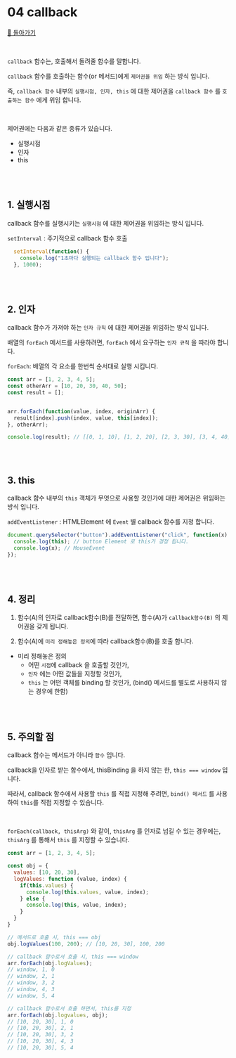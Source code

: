 # 04 callback

[🐫 돌아가기](https://github.com/Chocobe/-Study-FrontEnd-2021/tree/master/01-Javascript%20%ED%95%B5%EC%8B%AC%20%EA%B0%9C%EB%85%90%20%EC%95%8C%EC%95%84%EB%B3%B4%EA%B8%B0%20(2021.04.11%20%EC%8B%9C%EC%9E%91))

<br/>

``callback`` 함수는, 호출해서 돌려줄 함수를 말합니다.

``callback`` 함수를 호출하는 함수(or 메서드)에게 ``제어권을 위임`` 하는 방식 입니다.

즉, ``callback 함수`` 내부의 ``실행시점, 인자, this`` 에 대한 제어권을 ``callback 함수`` 를 ``호출하는 함수`` 에게 위임 합니다.

<br/>

제어권에는 다음과 같은 종류가 있습니다.
* 실행시점
* 인자
* this


<br/><br/>


## 1. 실행시점

callback 함수를 실행시키는 ``실행시점`` 에 대한 제어권을 위임하는 방식 입니다.

``setInterval`` : 주기적으로 callback 함수 호출

```javascript
  setInterval(function() {
    console.log("1초마다 실행되는 callback 함수 입니다");
  }, 1000);
```


<br/><br/>


## 2. 인자

callback 함수가 가져야 하는 ``인자 규칙`` 에 대한 제어권을 위임하는 방식 입니다.

배열의 ``forEach`` 메서드를 사용하려면, ``forEach`` 에서 요구하는 ``인자 규칙`` 을 따라야 합니다.

``forEach``: 배열의 각 요소를 한번씩 순서대로 실행 시킵니다.

```javascript
const arr = [1, 2, 3, 4, 5];
const otherArr = [10, 20, 30, 40, 50];
const result = [];


arr.forEach(function(value, index, originArr) {
  result[index].push(index, value, this[index]);
}, otherArr);

console.log(result); // [[0, 1, 10], [1, 2, 20], [2, 3, 30], [3, 4, 40], [4, 5, 50]];
```


<br/><br/>


## 3. this

callback 함수 내부의 ``this`` 객체가 무엇으로 사용할 것인가에 대한 제어권은 위임하는 방식 입니다.

``addEventListener`` : HTMLElement 에 ``Event`` 별 callback 함수를 지정 합니다.

```javascript
document.querySelector("button").addEventListener("click", function(x) {
  console.log(this); // button Element 로 this가 경정 됩니다.
  console.log(x); // MouseEvent
});
```


<br/><br/>


## 4. 정리

1. 함수(A)의 인자로 callback함수(B)를 전달하면, 함수(A)가 ``callback함수(B)`` 의 제어권을 갖게 됩니다.

2. 함수(A)에 ``미리 정해놓은 정의``에 따라 callback함수(B)를 호출 합니다.

* 미리 정해놓은 정의
  * 어떤 ``시점``에 callback 을 호출할 것인가,
  * ``인자`` 에는 어떤 값들을 지정할 것인가,
  * ``this`` 는 어떤 객체를 binding 할 것인가, (bind() 메서드를 별도로 사용하지 않는 경우에 한함)


<br><br/>


## 5. 주의할 점

callback 함수는 메서드가 아니라 ``함수`` 입니다.

callback을 인자로 받는 함수에서, thisBinding 을 하지 않는 한, ``this === window`` 입니다.

따라서, callback 함수에서 사용할 ``this`` 를 직접 지정해 주려면, ``bind() 메서드`` 를 사용하여 ``this``를 직접 지정할 수 있습니다.

<br>

``forEach(callback, thisArg)`` 와 같이, ``thisArg`` 를 인자로 넘길 수 있는 경우에는, ``thisArg`` 를 통해서 ``this`` 를 지정할 수 있습니다.

```javascript
const arr = [1, 2, 3, 4, 5];

const obj = {
  values: [10, 20, 30],
  logValues: function (value, index) {
    if(this.values) {
      console.log(this.values, value, index);
    } else {
      console.log(this, value, index);
    }
  }
}

// 메서드로 호출 시, this === obj
obj.logValues(100, 200); // [10, 20, 30], 100, 200

// callback 함수로서 호출 시, this === window
arr.forEach(obj.logValues); 
// window, 1, 0
// window, 2, 1
// window, 3, 2
// window, 4, 3
// window, 5, 4

// callback 함수로서 호출 하면서, this를 지정
arr.forEach(obj.logvalues, obj);
// [10, 20, 30], 1, 0
// [10, 20, 30], 2, 1
// [10, 20, 30], 3, 2
// [10, 20, 30], 4, 3
// [10, 20, 30], 5, 4
```